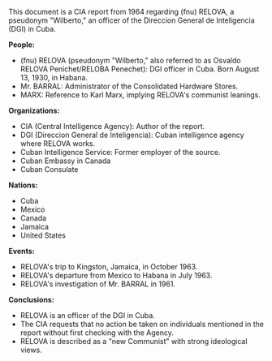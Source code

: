 This document is a CIA report from 1964 regarding (fnu) RELOVA, a pseudonym "Wilberto," an officer of the Direccion General de Inteligencia (DGI) in Cuba.

**People:**

*   (fnu) RELOVA (pseudonym "Wilberto," also referred to as Osvaldo RELOVA Penichet/RELOBA Penechet): DGI officer in Cuba. Born August 13, 1930, in Habana.
*   Mr. BARRAL: Administrator of the Consolidated Hardware Stores.
*   MARX: Reference to Karl Marx, implying RELOVA's communist leanings.

**Organizations:**

*   CIA (Central Intelligence Agency): Author of the report.
*   DGI (Direccion General de Inteligencia): Cuban intelligence agency where RELOVA works.
*   Cuban Intelligence Service: Former employer of the source.
*   Cuban Embassy in Canada
*   Cuban Consulate

**Nations:**

*   Cuba
*   Mexico
*   Canada
*   Jamaica
*   United States

**Events:**

*   RELOVA's trip to Kingston, Jamaica, in October 1963.
*   RELOVA's departure from Mexico to Habana in July 1963.
*   RELOVA's investigation of Mr. BARRAL in 1961.

**Conclusions:**

*   RELOVA is an officer of the DGI in Cuba.
*   The CIA requests that no action be taken on individuals mentioned in the report without first checking with the Agency.
*   RELOVA is described as a "new Communist" with strong ideological views.
